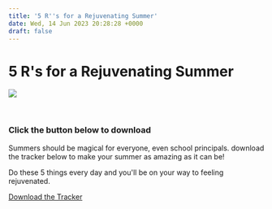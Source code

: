 ```yaml
---
title: '5 R''s for a Rejuvenating Summer'
date: Wed, 14 Jun 2023 20:28:28 +0000
draft: false
---
```


5 R's for a Rejuvenating Summer
===============================

![](https://images.squarespace-cdn.com/content/v1/4fffa949e4b0b4590d67b4e7/03ca150a-5d71-4eb4-b2d8-64fd85667190/CleanShot+2023-06-14+at+13.25.57%402x.png)

  

### Click the button below to download

Summers should be magical for everyone, even school principals. download the tracker below to make your summer as amazing as it can be!

Do these 5 things every day and you'll be on your way to feeling rejuvenated.

[Download the Tracker](https://www.dropbox.com/s/u9q1x6z0k17v2je/5%20Rs%20for%20a%20Rejuvenating%20Summer%20Journal.pdf?dl=1)